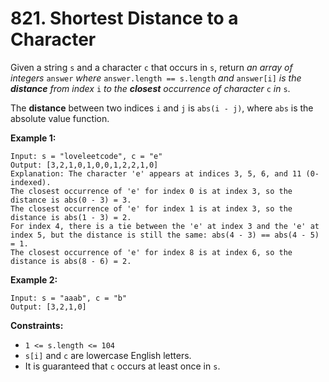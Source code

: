 # 821. Shortest Distance to a Character

Given a string `s` and a character `c` that occurs in `s`, return *an array of integers* `answer` *where* `answer.length == s.length` *and* `answer[i]` *is the **distance** from index* `i` *to the **closest** occurrence of character* `c` *in* `s`.

The **distance** between two indices `i` and `j` is `abs(i - j)`, where `abs` is the absolute value function.

**Example 1:**

```
Input: s = "loveleetcode", c = "e"
Output: [3,2,1,0,1,0,0,1,2,2,1,0]
Explanation: The character 'e' appears at indices 3, 5, 6, and 11 (0-indexed).
The closest occurrence of 'e' for index 0 is at index 3, so the distance is abs(0 - 3) = 3.
The closest occurrence of 'e' for index 1 is at index 3, so the distance is abs(1 - 3) = 2.
For index 4, there is a tie between the 'e' at index 3 and the 'e' at index 5, but the distance is still the same: abs(4 - 3) == abs(4 - 5) = 1.
The closest occurrence of 'e' for index 8 is at index 6, so the distance is abs(8 - 6) = 2.
```

**Example 2:**

```
Input: s = "aaab", c = "b"
Output: [3,2,1,0]
```

**Constraints:**

- `1 <= s.length <= 104`
- `s[i]` and `c` are lowercase English letters.
- It is guaranteed that `c` occurs at least once in `s`.